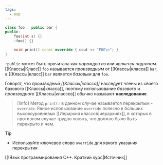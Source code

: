 ```yaml
---
tags:
  - oop
---
```

```cpp
class foo : public bar {
public:
	foo(int s) {}
	~foo() {}

	void print() const override { cout << "FOO\n"; }
}
```

`:public` может быть прочитана как *порожден из* или *является подтипом*. [[Классы|Класс]] `foo` называется *производным* от [[Классы|класса]] `bar`, а [[Классы|класс]] `bar` является *базовым* для `foo`. 

Говорят, что *производный [[Классы|класса]]* наследует члены из своего базового [[Классы|класса]], поэтому использование *базового* и *производного* [[Классы|классов]] обычно называют **наследование**.

> [!info]
> Метод `print()` в данном случае называется перекрытым - `override`. Явное использование `override` полезно в больших высокоуровневых [[Иерархия классов|иерархиях]], в которых в противном случае трудно понять, что должно было быть перекрыто и чем.

> [!tip]
> - Используйте ключевое слово `override` для явного указания перекрытия

[[!Язык программирования C++. Краткий курс|Источник]]
